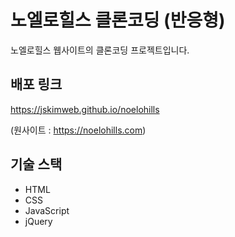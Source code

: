 # 노엘로힐스 클론코딩 (반응형)

노엘로힐스 웹사이트의 클론코딩 프로젝트입니다.

## 배포 링크

https://jskimweb.github.io/noelohills

(원사이트 : https://noelohills.com)

## 기술 스택

<ul>
  <li>HTML</li>
  <li>CSS</li>
  <li>JavaScript</li>
  <li>jQuery</li>
</ul>
